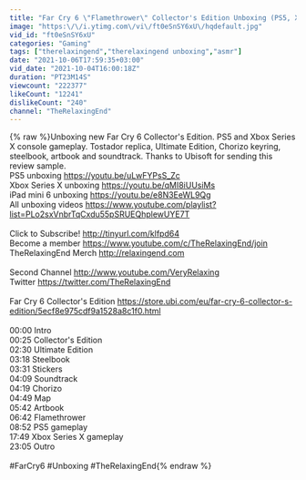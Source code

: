 ```yaml
---
title: "Far Cry 6 \"Flamethrower\" Collector's Edition Unboxing (PS5, Xbox Series X Gameplay)"
image: "https:\/\/i.ytimg.com\/vi\/ft0eSnSY6xU\/hqdefault.jpg"
vid_id: "ft0eSnSY6xU"
categories: "Gaming"
tags: ["therelaxingend","therelaxingend unboxing","asmr"]
date: "2021-10-06T17:59:35+03:00"
vid_date: "2021-10-04T16:00:18Z"
duration: "PT23M14S"
viewcount: "222377"
likeCount: "12241"
dislikeCount: "240"
channel: "TheRelaxingEnd"
---
```

{% raw %}Unboxing new Far Cry 6 Collector's Edition. PS5 and Xbox Series X console gameplay. Tostador replica, Ultimate Edition, Chorizo keyring, steelbook, artbook and soundtrack. Thanks to Ubisoft for sending this review sample.<br />PS5 unboxing <a rel="nofollow" target="blank" href="https://youtu.be/uLwFYPsS_Zc">https://youtu.be/uLwFYPsS_Zc</a><br />Xbox Series X unboxing <a rel="nofollow" target="blank" href="https://youtu.be/qMI8iUUsiMs">https://youtu.be/qMI8iUUsiMs</a><br />iPad mini 6 unboxing <a rel="nofollow" target="blank" href="https://youtu.be/e8N3EeWL9Qg">https://youtu.be/e8N3EeWL9Qg</a><br />All unboxing videos <a rel="nofollow" target="blank" href="https://www.youtube.com/playlist?list=PLo2sxVnbrTqCxdu55pSRUEQhplewUYE7T">https://www.youtube.com/playlist?list=PLo2sxVnbrTqCxdu55pSRUEQhplewUYE7T</a><br /><br />Click to Subscribe!  <a rel="nofollow" target="blank" href="http://tinyurl.com/klfpd64">http://tinyurl.com/klfpd64</a><br />Become a member <a rel="nofollow" target="blank" href="https://www.youtube.com/c/TheRelaxingEnd/join">https://www.youtube.com/c/TheRelaxingEnd/join</a><br />TheRelaxingEnd Merch <a rel="nofollow" target="blank" href="http://relaxingend.com">http://relaxingend.com</a><br /><br />Second Channel <a rel="nofollow" target="blank" href="http://www.youtube.com/VeryRelaxing">http://www.youtube.com/VeryRelaxing</a><br />Twitter <a rel="nofollow" target="blank" href="https://twitter.com/TheRelaxingEnd">https://twitter.com/TheRelaxingEnd</a><br /><br />Far Cry 6 Collector's Edition <a rel="nofollow" target="blank" href="https://store.ubi.com/eu/far-cry-6-collector-s-edition/5ecf8e975cdf9a1528a8c1f0.html">https://store.ubi.com/eu/far-cry-6-collector-s-edition/5ecf8e975cdf9a1528a8c1f0.html</a><br /><br />00:00 Intro<br />00:25 Collector's Edition<br />02:30 Ultimate Edition<br />03:18 Steelbook<br />03:31 Stickers<br />04:09 Soundtrack<br />04:19 Chorizo<br />04:49 Map<br />05:42 Artbook<br />06:42 Flamethrower<br />08:52 PS5 gameplay<br />17:49 Xbox Series X gameplay<br />23:05 Outro<br /><br />#FarCry6 #Unboxing #TheRelaxingEnd{% endraw %}
